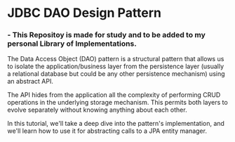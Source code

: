 # JDBC DAO Design Pattern 
### - This Repositoy is made for study and to be added to my personal Library of Implementations.

The Data Access Object (DAO) pattern is a structural pattern that allows us to isolate the application/business 
layer from the persistence layer (usually a relational database but could be any other persistence mechanism) 
using an abstract API.

The API hides from the application all the complexity of performing CRUD operations in the underlying storage mechanism. 
This permits both layers to evolve separately without knowing anything about each other.

In this tutorial, we'll take a deep dive into the pattern's implementation, and we'll learn how to use it for abstracting 
calls to a JPA entity manager.
